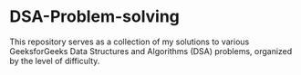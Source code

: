 # DSA-Problem-solving
This repository serves as a collection of my solutions to various GeeksforGeeks Data Structures and Algorithms (DSA) problems, organized by the level of difficulty.
